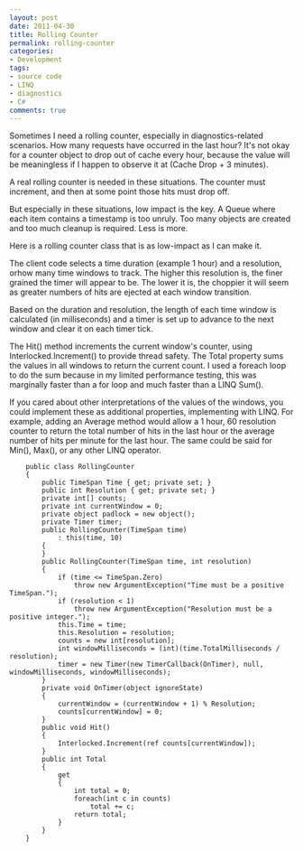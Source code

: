 ```yaml
---
layout: post
date: 2011-04-30
title: Rolling Counter
permalink: rolling-counter
categories:
- Development
tags:
- source code
- LINQ
- diagnostics
- C#
comments: true
---
```

Sometimes I need a rolling counter, especially in diagnostics-related scenarios. How many requests have occurred in the last hour? It's not okay for a counter object to drop out of cache every hour, because the value will be meaningless if I happen to observe it at (Cache Drop + 3 minutes).

A real rolling counter is needed in these situations. The counter must increment, and then at some point those hits must drop off.

But especially in these situations, low impact is the key. A Queue where each item contains a timestamp is too unruly. Too many objects are created and too much cleanup is required. Less is more.

<!-- more -->

Here is a rolling counter class that is as low-impact as I can make it.

The client code selects a time duration (example 1 hour) and a resolution, orhow many time windows to track. The higher this resolution is, the finer grained the timer will appear to be. The lower it is, the choppier it will seem as greater numbers of hits are ejected at each window transition.

Based on the duration and resolution, the length of each time window is calculated (in milliseconds) and a timer is set up to advance to the next window and clear it on each timer tick.

The Hit() method increments the current window's counter, using Interlocked.Increment() to provide thread safety. The Total property sums the values in all windows to return the current count. I used a foreach loop to do the sum because in my limited performance testing, this was marginally faster than a for loop and much faster than a LINQ Sum().

If you cared about other interpretations of the values of the windows, you could implement these as additional properties, implementing with LINQ. For example, adding an Average method would allow a 1 hour, 60 resolution counter to return the total number of hits in the last hour or the average number of hits per minute for the last hour. The same could be said for Min(), Max(), or any other LINQ operator.

        public class RollingCounter
        {
            public TimeSpan Time { get; private set; }
            public int Resolution { get; private set; }
            private int[] counts;
            private int currentWindow = 0;
            private object padlock = new object();
            private Timer timer;
            public RollingCounter(TimeSpan time)
                : this(time, 10)
            {
            }
            public RollingCounter(TimeSpan time, int resolution)
            {
                if (time <= TimeSpan.Zero)
                    throw new ArgumentException("Time must be a positive TimeSpan.");
                if (resolution < 1)
                    throw new ArgumentException("Resolution must be a positive integer.");
                this.Time = time;
                this.Resolution = resolution;
                counts = new int[resolution];
                int windowMilliseconds = (int)(time.TotalMilliseconds / resolution);
                timer = new Timer(new TimerCallback(OnTimer), null, windowMilliseconds, windowMilliseconds);
            }
            private void OnTimer(object ignoreState)
            {
                currentWindow = (currentWindow + 1) % Resolution;
                counts[currentWindow] = 0;
            }
            public void Hit()
            {
                Interlocked.Increment(ref counts[currentWindow]);
            }
            public int Total
            {
                get
                {
                    int total = 0;
                    foreach(int c in counts)
                        total += c;
                    return total;
                }
            }
        }
